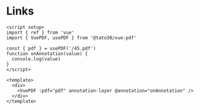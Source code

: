 # Links

```vue
<script setup>
import { ref } from 'vue'
import { VuePDF, usePDF } from '@tato30/vue-pdf'

const { pdf } = usePDF('/45.pdf')
function onAnnotation(value) {
  console.log(value)
}
</script>

<template>
  <div>
    <VuePDF :pdf="pdf" annotation-layer @annotation="onAnnotation" />
  </div>
</template>
```

<ClientOnly>
  <AnnoLinks />
</ClientOnly>